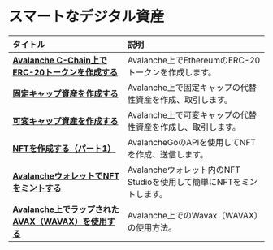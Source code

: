 # スマートなデジタル資産

| タイトル | 説明 |
| :--- | :--- |
| [**Avalanche  C-Chain上でERC-20トークンを作成する**](create-erc-20-token-on-avalanche-c-chain.md) | Avalanche上でEthereumのERC-20トークンを作成します。 |
| [**固定キャップ資産を作成する**](create-a-fix-cap-asset.md) | Avalanche上で固定キャップの代替性資産を作成、取引します。 |
| [**可変キャップ資産を作成する**](creating-a-variable-cap-asset.md) | Avalanche上で可変キャップの代替性資産を作成し、取引します。 |
| [**NFTを作成する（パート1）**](creating-a-nft-part-1.md) | AvalancheGoのAPIを使用してNFTを作成、送信します。 |
| [**AvalancheウォレットでNFTをミントする**](wallet-nft-studio.md) | Avalancheウォレット内のNFT Studioを使用して簡単にNFTをミントします。 |
| [**Avalanche上でラップされたAVAX（WAVAX）を使用する**](how-to-use-wavax-on-avalanche.md) | Avalanche上でのWavax（WAVAX）の使用方法。 |

